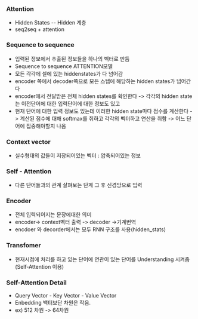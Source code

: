 ### Attention
* Hidden States -- Hidden 계층
* seq2seq + attention

### Sequence to sequence
* 입력된 정보에서 추출된 정보들을 하나의 벡터로 만듬
* Sequence to sequence ATTENTION모델
* 모든 각각에 셀에 있는 hiddenstates가 다 넘어감
* encoder 쪽에서 decoder쪽으로 모든 스텝에 해당하는 hidden states가 넘어간다
* encoder에서 전달받은 전체 hidden states를 확인한다 -> 각각의 hidden state는 이전단어에 대한 입력단어에 대한 정보도 있고
* 현재 단어에 대한 입력 정보도 있는데 이러한 hidden state마다 점수를 계산한다 -> 계산된 점수에 대해 softmax를 취하고 각각의 벡터하고 연산을 취함 -> 어느 단어에 집중해야할지 나옴

### Context vector
* 실수형태의 값들이 저장되어있는 벡터 : 압축되어있는 정보

### Self - Attention
* 다른 단어들과의 관계 살펴보는 단계 그 후 신경망으로 입력

### Encoder 
* 전체 입력되어지는 문장에대한 의미
* encoder-> context벡터 출력 -> decoder ->기계번역
* encdoer 와 decorder에서는 모두 RNN 구조를 사용(hidden_stats)

### Transfomer
* 현재시점에 처리를 하고 있는 단어에 연관이 있는 단어를 Understanding 시켜줌(Self-Attention 이용)

### Self-Attention Detail
* Query Vector - Key Vector - Value Vector
* Enbedding 백터보단 차원은 작음.
* ex) 512 차원 -> 64차원
